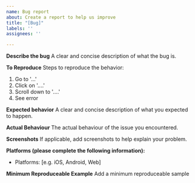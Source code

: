 ```yaml
---
name: Bug report
about: Create a report to help us improve
title: "[Bug]"
labels: ''
assignees: ''

---
```


**Describe the bug**
A clear and concise description of what the bug is.

**To Reproduce**
Steps to reproduce the behavior:
1. Go to '...'
2. Click on '....'
3. Scroll down to '....'
4. See error

**Expected behavior**
A clear and concise description of what you expected to happen.

**Actual Behaviour**
The actual behaviour of the issue you encountered.

**Screenshots**
If applicable, add screenshots to help explain your problem.

**Platforms (please complete the following information):**
 - Platforms: [e.g. iOS, Android, Web]

**Minimum Reproduceable Example**
Add a minimum reproduceable sample
